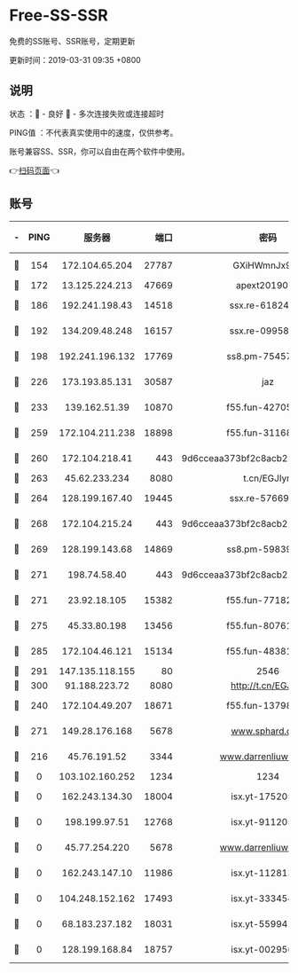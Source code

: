 # Free-SS-SSR

免费的SS账号、SSR账号，定期更新

更新时间：2019-03-31 09:35 +0800

## 说明

状态     ：🙂 - 良好 🙁 - 多次连接失败或连接超时

PING值   ：不代表真实使用中的速度，仅供参考。

账号兼容SS、SSR，你可以自由在两个软件中使用。

👉[扫码页面](https://liesauer.github.io/Free-SS-SSR/)👈

## 账号

|-|PING|服务器|端口|密码|加密方式|区域|
|:----:|:----:|:-----:|-----:|:----:|:----:|:----:|
|🙂|154|172.104.65.204|27787|GXiHWmnJx94S|aes-256-cfb|JP|
|🙂|172|13.125.224.213|47669|apext2019001|chacha20|KR|
|🙂|186|192.241.198.43|14518|ssx.re-61824417|aes-256-cfb|US|
|🙂|192|134.209.48.248|16157|ssx.re-09958168|aes-256-cfb|US|
|🙂|198|192.241.196.132|17769|ss8.pm-75457473|aes-256-cfb|US|
|🙂|226|173.193.85.131|30587|jaz|aes-256-cfb|US|
|🙂|233|139.162.51.39|10870|f55.fun-42705355|aes-256-cfb|SG|
|🙂|259|172.104.211.238|18898|f55.fun-31168082|aes-256-cfb|US|
|🙂|260|172.104.218.41|443|9d6cceaa373bf2c8acb22e60b6a58be6|aes-256-cfb|US|
|🙂|263|45.62.233.234|8080|t.cn/EGJIyrl|rc4-md5|CA|
|🙂|264|128.199.167.40|19445|ssx.re-57669332|aes-256-cfb|SG|
|🙂|268|172.104.215.24|443|9d6cceaa373bf2c8acb22e60b6a58be6|aes-256-cfb|US|
|🙂|269|128.199.143.68|14869|ss8.pm-59839550|aes-256-cfb|SG|
|🙂|271|198.74.58.40|443|9d6cceaa373bf2c8acb22e60b6a58be6|aes-256-cfb|US|
|🙂|271|23.92.18.105|15382|f55.fun-77182272|aes-256-cfb|US|
|🙂|275|45.33.80.198|13456|f55.fun-80761096|aes-256-cfb|US|
|🙂|285|172.104.46.121|15134|f55.fun-48381477|aes-256-cfb|SG|
|🙂|291|147.135.118.155|80|2546|chacha20|US|
|🙂|300|91.188.223.72|8080|http://t.cn/EGJIyrl|rc4-md5|RU|
|🙂|240|172.104.49.207|18671|f55.fun-13798673|aes-256-cfb|SG|
|🙂|271|149.28.176.168|5678|www.sphard.com|aes-256-cfb|AU|
|🙁|216|45.76.191.52|3344|www.darrenliuwei.com|aes-256-cfb|JP|
|🙁|0|103.102.160.252|1234|1234|rc4-md5|JP|
|🙁|0|162.243.134.30|18004|isx.yt-17520529|aes-256-cfb|US|
|🙁|0|198.199.97.51|12768|isx.yt-91120534|aes-256-cfb|US|
|🙁|0|45.77.254.220|5678|www.darrenliuwei.com|aes-256-cfb|SG|
|🙁|0|162.243.147.10|11986|isx.yt-11281384|aes-256-cfb|US|
|🙁|0|104.248.152.162|17493|isx.yt-33345420|aes-256-cfb|SG|
|🙁|0|68.183.237.182|18031|isx.yt-55994128|aes-256-cfb|SG|
|🙁|0|128.199.168.84|18757|isx.yt-00295653|aes-256-cfb|SG|
